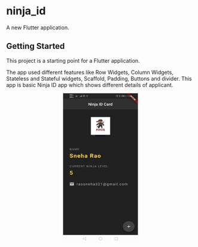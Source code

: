 # ninja_id

A new Flutter application.

## Getting Started

This project is a starting point for a Flutter application.

The app used different features like Row Widgets, Column Widgets, Stateless and Stateful widgets, Scaffold, Padding, Buttons and divider.
This app is basic Ninja ID app which shows different details of applicant.


<center><img src="images/ninja.jpg" width="200" height="400"></center>

